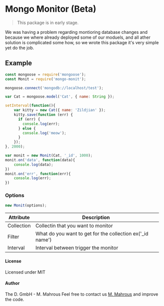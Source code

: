 # Mongo Monitor (Beta)
> This package is in early stage.

We was having a problem regarding montioring database changes and because we where already deployed some of our moduels, and all ather solution is complicated some how, so we wrote this package it's very simple yet do the job. 

## Example
```javascript
const mongoose = require('mongoose');
const Monit = require('mongo-monit');

mongoose.connect('mongodb://localhost/test');

var Cat = mongoose.model('Cat', { name: String });

setInterval(function(){
	var kitty = new Cat({ name: 'Zildjian' });
	kitty.save(function (err) {
	  if (err) {
	    console.log(err);
	  } else {
	    console.log('meow');
	  }
	});
}, 2000);

var monit = new Monit(Cat, '_id', 1000);
monit.on('data', function(data){
	console.log(data);
})
monit.on('err', function(err){
	console.log(err);
})
```

### Options 

```javascript
new Monit(options);
```

| Attribute | Description 		|
|-----------|-------------------|
| Collection | Collectin that you want to monitor |
| Filter | What do you want to get for the collection ex('_id name') |
| Interval | Interval between trigger the monitor | 


#### License
Licensed under MIT

#### Author
The D. GmbH - M. Mahrous
Feel free to contact us [M. Mahrous](mailto:m.mahrous@thed.io) and improve the code.
